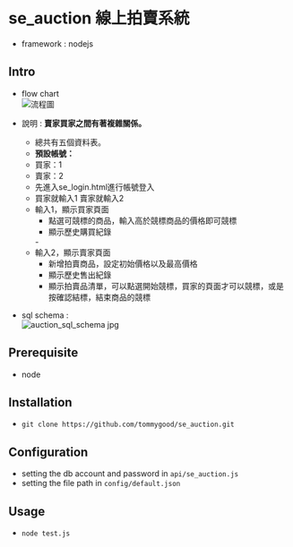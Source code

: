 # se_auction 線上拍賣系統
  - framework : nodejs

## Intro

- flow chart
  <br/>
  ![流程圖](https://user-images.githubusercontent.com/100771005/204227158-e5edc1e4-333b-46a1-aca4-b8522cca9768.png)
  
- 說明 : <b>賣家買家之間有著複雜關係。</b>
  - 總共有五個資料表。
  - <b>預設帳號：</b>
  - 買家：1
  - 賣家：2
  <ul>
  <li>先進入se_login.html進行帳號登入</li>
  <li>買家就輸入1 賣家就輸入2</li>
  <li>輸入1，顯示買家頁面 
  <ul>
    <li>點選可競標的商品，輸入高於競標商品的價格即可競標</li>
    <li>顯示歷史購買紀錄</li>
  </ul>
  </li>
  - <li>輸入2，顯示賣家頁面
  <ul>
    <li>新增拍賣商品，設定初始價格以及最高價格</li>
    <li>顯示歷史售出紀錄</li>
    <li>顯示拍賣品清單，可以點選開始競標，買家的頁面才可以競標，或是按確認結標，結束商品的競標</li>
  </ul>
  </li>
  </ul>

- sql schema :
  <br/>
  ![auction_sql_schema jpg](https://user-images.githubusercontent.com/96759292/203079936-0d7d37c5-0b07-460b-859f-453ce033d404.jpg)

## Prerequisite

- node

## Installation

- `git clone https://github.com/tommygood/se_auction.git`

## Configuration

- setting the db account and password in `api/se_auction.js`
- setting the file path in `config/default.json`

## Usage 

  - `node test.js`
  

  

  
  
  
  


